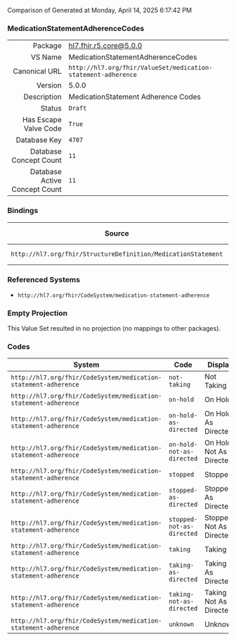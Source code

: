 Comparison of 
Generated at Monday, April 14, 2025 6:17:42 PM

### MedicationStatementAdherenceCodes

|      |     |
| ---: | --- |
| Package | hl7.fhir.r5.core@5.0.0 |
| VS Name | MedicationStatementAdherenceCodes |
| Canonical URL | `http://hl7.org/fhir/ValueSet/medication-statement-adherence` |
| Version | 5.0.0 |
| Description | MedicationStatement Adherence Codes |
| Status | `Draft` |
| Has Escape Valve Code | `True` |
| Database Key | `4707` |
| Database Concept Count | `11` |
| Database Active Concept Count | `11` |
### Bindings

| Source | Element | Binding | Strength | Element Short |
| ------ | ------- | ------- | -------- | ------------- |
| `http://hl7.org/fhir/StructureDefinition/MedicationStatement` | `MedicationStatement.adherence.code` | `http://hl7.org/fhir/ValueSet/medication-statement-adherence` | `Example` | Type of adherence |

### Referenced Systems

* `http://hl7.org/fhir/CodeSystem/medication-statement-adherence`
### Empty Projection

This Value Set resulted in no projection (no mappings to other packages).

### Codes

| System | Code | Display |
| ------ | ---- | ------- |
| `http://hl7.org/fhir/CodeSystem/medication-statement-adherence` | `not-taking` | Not Taking |
| `http://hl7.org/fhir/CodeSystem/medication-statement-adherence` | `on-hold` | On Hold |
| `http://hl7.org/fhir/CodeSystem/medication-statement-adherence` | `on-hold-as-directed` | On Hold As Directed |
| `http://hl7.org/fhir/CodeSystem/medication-statement-adherence` | `on-hold-not-as-directed` | On Hold Not As Directed |
| `http://hl7.org/fhir/CodeSystem/medication-statement-adherence` | `stopped` | Stopped |
| `http://hl7.org/fhir/CodeSystem/medication-statement-adherence` | `stopped-as-directed` | Stopped As Directed |
| `http://hl7.org/fhir/CodeSystem/medication-statement-adherence` | `stopped-not-as-directed` | Stopped Not As Directed |
| `http://hl7.org/fhir/CodeSystem/medication-statement-adherence` | `taking` | Taking |
| `http://hl7.org/fhir/CodeSystem/medication-statement-adherence` | `taking-as-directed` | Taking As Directed |
| `http://hl7.org/fhir/CodeSystem/medication-statement-adherence` | `taking-not-as-directed` | Taking Not As Directed |
| `http://hl7.org/fhir/CodeSystem/medication-statement-adherence` | `unknown` | Unknown |
